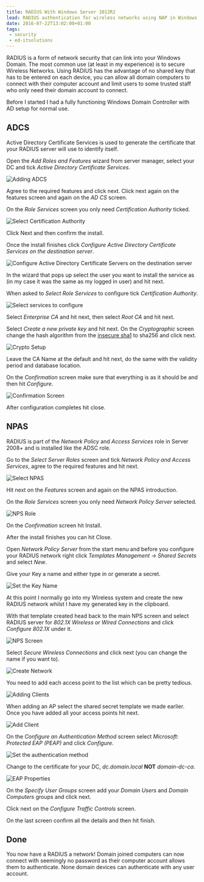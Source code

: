 ```yaml
---
title: RADIUS With Windows Server 2012R2
lead: RADIUS authentication for wireless networks using NAP in Windows Server 2012R2.
date: 2016-07-22T13:02:00+01:00
tags:
 - security
 - ed-itsolutions
---
```

RADIUS is a form of network security that can link into your Windows Domain. The most common use (at least in my experience) is to secure Wireless Networks. Using RADIUS has the advantage of no shared key that has to be entered on each device, you can allow all domain computers to connect with their computer account and limit users to some trusted staff who only need their domain account to connect.

Before I started I had a fully functioning Windows Domain Controller with AD setup for normal use.

## ADCS

Active Directory Certificate Services is used to generate the certificate that your RADIUS server will use to identify itself.

Open the _Add Roles and Features_ wizard from server manager, select your DC and tick _Active Directory Certificate Services_.

![Adding ADCS](/assets/2016/07/radius-with-windows-server-2012r2/radius-adcs-1.png)

Agree to the required features and click next. Click next again on the features screen and again on the _AD CS_ screen.

On the _Role Services_ screen you only need _Certification Authority_ ticked.

![Select Certification Authority](/assets/2016/07/radius-with-windows-server-2012r2/radius-adcs-2.png)

Click Next and then confirm the install.

Once the install finishes click _Configure Active Directory Certificate Services on the destination server_.

![Configure Active Directory Certificate Servers on the destination server](/assets/2016/07/radius-with-windows-server-2012r2/radius-adcs-3.png)

In the wizard that pops up select the user you want to install the service as (in my case it was the same as my logged in user) and hit next.

When asked to _Select Role Services_ to configure tick _Certification Authority_.

![Select services to configure](/assets/2016/07/radius-with-windows-server-2012r2/radius-adcs-4.png)

Select _Enterprise CA_ and hit next, then select _Root CA_ and hit next.

Select _Create a new private key_ and hit next. On the _Cryptographic_ screen change the hash algorithm from the [insecure sha1](https://konklone.com/post/why-google-is-hurrying-the-web-to-kill-sha-1) to sha256 and click next.

![Crypto Setup](/assets/2016/07/radius-with-windows-server-2012r2/radius-adcs-5.png)

Leave the CA Name at the default and hit next, do the same with the validity period and database location.

On the _Confirmation_ screen make sure that everything is as it should be and then hit _Configure_.

![Confirmation Screen](/assets/2016/07/radius-with-windows-server-2012r2/radius-adcs-6.png)

After configuration completes hit close.

## NPAS

RADIUS is part of the _Network Policy_ and _Access Services_ role in Server 2008+ and is installed like the ADSC role.

Go to the _Select Server Roles_ screen and tick _Network Policy and Access Services_, agree to the required features and hit next.

![Select NPAS](/assets/2016/07/radius-with-windows-server-2012r2/radius-nps-1.png)

Hit next on the _Features_ screen and again on the NPAS introduction.

On the _Role Services_ screen you only need _Network Policy Server_ selected.

![NPS Role](/assets/2016/07/radius-with-windows-server-2012r2/radius-nps-2.png)

On the _Confirmation_ screen hit Install.

After the install finishes you can hit Close.

Open _Network Policy Server_ from the start menu and before you configure your RADIUS network right click _Templates Management -> Shared Secrets_ and select _New_.

Give your Key a name and either type in or generate a secret.

![Set the Key Name](/assets/2016/07/radius-with-windows-server-2012r2/radius-nps-3-a.png)

At this point I normally go into my Wireless system and create the new RADIUS network whilst I have my generated key in the clipboard.

With that template created head back to the main NPS screen and select RADIUS server for _802.1X Wireless or Wired Connections_ and click _Configure 802.1X_ under it.

![NPS Screen](/assets/2016/07/radius-with-windows-server-2012r2/radius-nps-3.png)

Select _Secure Wireless Connections_ and click next (you can change the name if you want to).

![Create Network](/assets/2016/07/radius-with-windows-server-2012r2/radius-nps-4.png)

You need to add each access point to the list which can be pretty tedious.

![Adding Clients](/assets/2016/07/radius-with-windows-server-2012r2/radius-nps-5.png)

When adding an AP select the shared secret template we made earlier. Once you have added all your access points hit next.

![Add Client](/assets/2016/07/radius-with-windows-server-2012r2/radius-nps-6.png)

On the _Configure an Authentication Method_ screen select _Microsoft: Protected EAP (PEAP)_ and click _Configure_.

![Set the authentication method](/assets/2016/07/radius-with-windows-server-2012r2/radius-nps-7.png)

Change to the certificate for your DC, _dc.domain.local_ **NOT** _domain-dc-ca_.

![EAP Properties](/assets/2016/07/radius-with-windows-server-2012r2/radius-nps-8.png)

On the _Specify User Groups_ screen add your _Domain Users_ and _Domain Computers_ groups and click next.

Click next on the _Configure Traffic Controls_ screen.

On the last screen confirm all the details and then hit finish.

## Done

You now have a RADIUS a network! Domain joined computers can now connect with seemingly no password as their computer account allows them to authenticate. None domain devices can authenticate with any user account.

